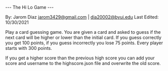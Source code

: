 --- The Hi Lo Game ---

By: Jarom Diaz jarom3429@gmail.com | dia20002@byui.edu
Last Edited: 10/30/2021


Play a card guessing game. You are given a card and asked to guess if the next card will be higher or lower than the initial card.
If you guess correctly you get 100 points, if you guess incorrectly you lose 75 points. Every player starts with 300 points.

If you get a higher score than the previous high score you can add your score and username to the highscore.json file and overwrite the old score.
